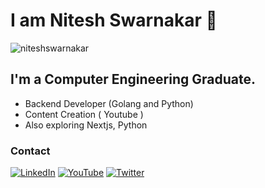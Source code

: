 <!--
**niteshswarnakar/niteshswarnakar** is a ✨ _special_ ✨ repository because its `README.md` (this file) appears on your GitHub profile.

Here are some ideas to get you started:


-->

# I am Nitesh Swarnakar 👋

<p align="left"> <img src="https://komarev.com/ghpvc/?username=niteshswarnakar&label=Profile%20views&color=0e75b6&style=flat" alt="niteshswarnakar" /> </p>

## I'm a Computer Engineering Graduate.

- Backend Developer (Golang and Python)
- Content Creation ( Youtube )
- Also exploring Nextjs, Python

<h3 align="left">Contact</h3>

[![LinkedIn](https://img.shields.io/badge/-LinkedIn-%230077B5?style=flat&logo=linkedin&logoColor=white)](https://www.linkedin.com/in/nitesh-swarnakar-75411a142/?originalSubdomain=np/)
[![YouTube](https://img.shields.io/badge/-YouTube-%23FF0000?style=flat&logo=youtube&logoColor=white)](https://www.youtube.com/channel/UC1TV12WBhgkRHc7ACXlA0hg)
[![Twitter](https://img.shields.io/badge/-Twitter-%231DA1F2?style=flat&logo=twitter&logoColor=white)](https://twitter.com/NiteshSwarnakar)
